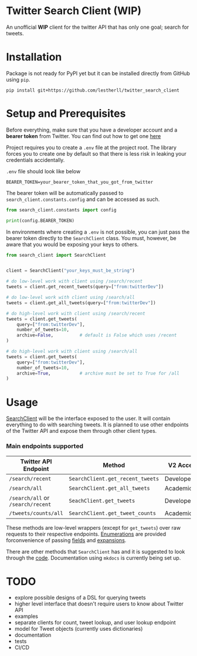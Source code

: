 # Twitter Search Client (WIP)
An unofficial **WIP** client for the twitter API that has only one goal; search for tweets.


# Installation
Package is not ready for PyPI yet but it can be installed directly from GitHub using `pip`.
```shell
pip install git+https://github.com/lestherll/twitter_search_client
```

# Setup and Prerequisites
Before everything, make sure that you have a developer account and a **bearer token** from Twitter. You can find out how to get one [here](https://developer.twitter.com/en/docs/twitter-api)

Project requires you to create a `.env` file at the project root. The library forces you to create one by default so that there is less risk in leaking your credentials accidentally.

`.env` file should look like below
```env
BEARER_TOKEN=your_bearer_token_that_you_got_from_twitter
```
The bearer token will be automatically passed to `search_client.constants.config` and can be accessed as such.
```py
from search_client.constants import config

print(config.BEARER_TOKEN)
```

In environments where creating a `.env` is not possible, you can just pass the bearer token directly to the `SearchClient` class. You must, however, be aware that you would be exposing your keys to others.
```py
from search_client import SearchClient


client = SearchClient("your_keys_must_be_string")

# do low-level work with client using /search/recent
tweets = client.get_recent_tweets(query=["from:twitterDev"])

# do low-level work with client using /search/all
tweets = client.get_all_tweets(query=["from:twitterDev"])

# do high-level work with client using /search/recent
tweets = client.get_tweets(
    query=["from:twitterDev"],
    number_of_tweets=10,
    archive=False,          # default is False which uses /recent
)

# do high-level work with client using /search/all
tweets = client.get_tweets(
    query=["from:twitterDev"],
    number_of_tweets=10,
    archive=True,           # archive must be set to True for /all
)
```

# Usage
[SearchClient](search_client/client.py) will be the interface exposed to the user. It will contain everything to do with searching tweets. It is  planned to use other endpoints of the Twitter API and expose them through other client types.

### Main endpoints supported
| Twitter API Endpoint              | Method                           | V2 Access Levels  |
|-----------------------------------|----------------------------------|-------------------|
| `/search/recent`                  | `SearchClient.get_recent_tweets` | Developer         |
| `/search/all`                     | `SearchClient.get_all_tweets`    | Academic          |
| `/search/all` or `/search/recent` | `SeachClient.get_tweets`         | Developer/Academic|
| `/tweets/counts/all`              | `SearchClient.get_tweet_counts`  | Academic          |

These methods are low-level wrappers (except for `get_tweets`) over raw requests to their respective endpoints. [Enumerations](./search_client/field_enums.py) are provided forconvenience of passing [fields](https://developer.twitter.com/en/docs/twitter-api/fields) and [expansions](https://developer.twitter.com/en/docs/twitter-api/expansions).

There are other methods that `SearchClient` has and it is suggested to look through the [code](./search_client/client.py).
Documentation using `mkdocs` is currently being set up.

# TODO
- explore possible designs of a DSL for querying tweets
- higher level interface that doesn't require users to know about Twitter API
- examples
- separate clients for count, tweet lookup, and user lookup endpoint
- model for Tweet objects (currently uses dictionaries)
- documentation
- tests
- CI/CD
